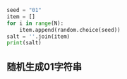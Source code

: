 ```python
seed = "01"
item = []
for i in range(N):
    item.append(random.choice(seed))
salt = ''.join(item)
print(salt)
```

## 随机生成01字符串

